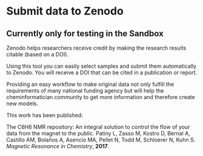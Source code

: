 # Submit data to Zenodo

## Currently only for testing in the Sandbox

Zenodo helps researchers receive credit by making the research results citable (based on a DOI).

Using this tool you can easily select samples and submit them automatically to Zenodo. You will receive a DOI that can be cited in a publication or report.

Providing an easy workflow to make original data not only fulfill the requirements of many national funding agency but will help the cheminformatician community to get more information and therefore create new models.

This work has been published:

The C6H6 NMR repository: An integral solution to control the flow of your data from the magnet to the public. Patiny L, Zasso M, Kostro D, Bernal A, Castillo AM, Bolaños A, Asencio MA, Pellet N, Todd M, Schloerer N, Kuhn S. _Magnetic Resonance in Chemistry_, **2017**.
